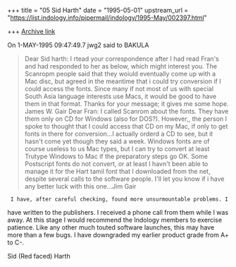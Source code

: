 +++
title = "05 Sid Harth"
date = "1995-05-01"
upstream_url = "https://list.indology.info/pipermail/indology/1995-May/002397.html"

+++
[Archive link](https://list.indology.info/pipermail/indology/1995-May/002397.html)

On  1-MAY-1995 09:47:49.7 jwg2 said to BAKULA
   > Dear Sid harth:
   > I rtead your correspondence after I had read Fran's and had
   > responded to her as below, which might interest you. The Scanropm
   >people said that they woiuld eventually come up with a Mac disc, but
   >agreed in the meantime that i could try conversion if I could access
   >the fonts. Since many if not most of us with special South Asia
   >language interests use Macs, it would be good to have them in that
   >format. Thanks for your message; it gives me some hope.
   > James W. Gair
   > Dear Fran: I called Scanrom about the fonts. They have them only on
   >CD for Windows (also for DOS?). However,, the person I spoke to
   >thought that I could access that CD on my Mac, if only to get fonts in
   >there for conversion...I actually orderd a CD to see, but it hasn't
   >come yet though they said a week. Windows fonts are of course useless
   >to us Mac types, but I can try to convert at least Trutype Windows to
   >Mac if the preparatory steps go OK. Some Postscript fonts do not
   >convert, or at least I havn't been able to manage it for the Hart
   >tamil font that I downloaded from the net, despite several calls to
   >the software people. I'll let you know if i have any better luck with
   >this one...Jim Gair

     I have, after careful checking, found more unsurmountable problems. I
have written to the publishers. I received a phone call from them while I
was away. At this stage I would recommend the Indology members to exercise
patience. Like any other much touted software launches, this may have more
than a few bugs. I have downgraded my earlier product grade from A+ to C-.

Sid (Red faced) Harth







